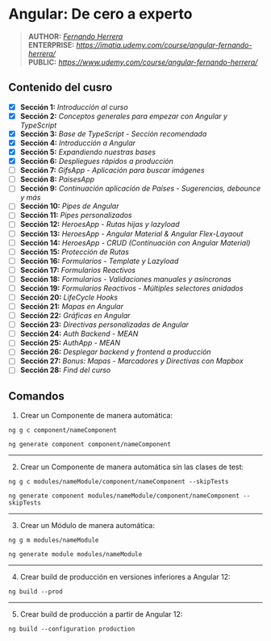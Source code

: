 # Angular: De cero a experto

> **AUTHOR:** _[Fernando Herrera](https://www.udemy.com/user/550c38655ec11/)_  
> **ENTERPRISE:** _https://imatia.udemy.com/course/angular-fernando-herrera/_  
> **PUBLIC:** _https://www.udemy.com/course/angular-fernando-herrera/_

## Contenido del cusro

- [x] **Sección 1:** _Introducción al curso_
- [x] **Sección 2:** _Conceptos generales para empezar con Angular y TypeScript_
- [x] **Sección 3:** _Base de TypeScript - Sección recomendada_
- [x] **Sección 4:** _Introducción a Angular_
- [x] **Sección 5:** _Expandiendo nuestras bases_
- [x] **Sección 6:** _Despliegues rápidos a producción_
- [ ] **Sección 7:** _GifsApp - Aplicación para buscar imágenes_
- [ ] **Sección 8:** _PaisesApp_
- [ ] **Sección 9:** _Continuación aplicación de Países - Sugerencias, debounce y más_
- [ ] **Sección 10:** _Pipes de Angular_
- [ ] **Sección 11:** _Pipes personalizados_
- [ ] **Sección 12:** _HeroesApp - Rutas hijas y lazyload_
- [ ] **Sección 13:** _HeroesApp - Angular Material & Angular Flex-Layaout_
- [ ] **Sección 14:** _HeroesApp - CRUD (Continuación con Angular Material)_
- [ ] **Sección 15:** _Protección de Rutas_
- [ ] **Sección 16:** _Formularios - Template y Lazyload_
- [ ] **Sección 17:** _Formularios Reactivos_
- [ ] **Sección 18:** _Formularios - Validaciones manuales y asíncronas_
- [ ] **Sección 19:** _Formularios Reactivos - Múltiples selectores anidados_
- [ ] **Sección 20:** _LifeCycle Hooks_
- [ ] **Sección 21:** _Mapas en Angular_
- [ ] **Sección 22:** _Gráficas en Angular_
- [ ] **Sección 23:** _Directivas personalizadas de Angular_
- [ ] **Sección 24:** _Auth Backend - MEAN_
- [ ] **Sección 25:** _AuthApp - MEAN_
- [ ] **Sección 26:** _Desplegar backend y frontend a producción_
- [ ] **Sección 27:** _Bonus: Mapas - Marcadores y Directivas con Mapbox_
- [ ] **Sección 28:** _Find del curso_  

## Comandos

1. Crear un Componente de manera automática:

```shell
ng g c component/nameComponent
```

```shell
ng generate component component/nameComponent
```

---

2. Crear un Componente de manera automática sin las clases de test:

```shell
ng g c modules/nameModule/component/nameComponent --skipTests
```

```shell
ng generate component modules/nameModule/component/nameComponent --skipTests
```

---

3. Crear un Módulo de manera automática:

```shell
ng g m modules/nameModule
```

```shell
ng generate module modules/nameModule
```

---

4. Crear build de producción en versiones inferiores a Angular 12:

```shell
ng build --prod
```

---

5. Crear build de producción a partir de Angular 12:

```shell
ng build --configuration production
```